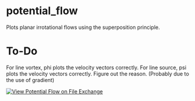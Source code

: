 # potential_flow
Plots planar irrotational flows using the superposition principle.

# To-Do
For line vortex, phi plots the velocity vectors correctly.
For line source, psi plots the velocity vectors correctly.
Figure out the reason. (Probably due to the use of gradient)

[![View Potential Flow on File Exchange](https://www.mathworks.com/matlabcentral/images/matlab-file-exchange.svg)](https://in.mathworks.com/matlabcentral/fileexchange/107689-potential-flow)
